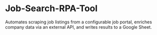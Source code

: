 # Job-Search-RPA-Tool
Automates scraping job listings from a configurable job portal, enriches company data via an external API, and writes results to a Google Sheet.
